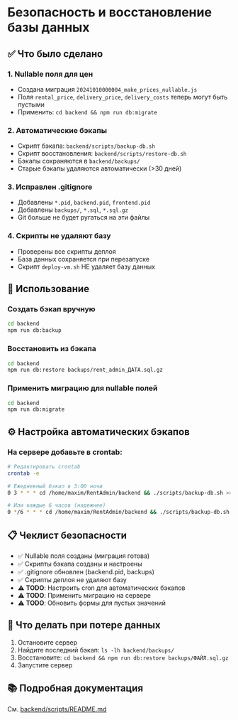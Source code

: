 # Безопасность и восстановление базы данных

## ✅ Что было сделано

### 1. Nullable поля для цен
- Создана миграция `20241010000004_make_prices_nullable.js`
- Поля `rental_price`, `delivery_price`, `delivery_costs` теперь могут быть пустыми
- Применить: `cd backend && npm run db:migrate`

### 2. Автоматические бэкапы
- Скрипт бэкапа: `backend/scripts/backup-db.sh`
- Скрипт восстановления: `backend/scripts/restore-db.sh`
- Бэкапы сохраняются в `backend/backups/`
- Старые бэкапы удаляются автоматически (>30 дней)

### 3. Исправлен .gitignore
- Добавлены `*.pid`, `backend.pid`, `frontend.pid`
- Добавлены `backups/`, `*.sql`, `*.sql.gz`
- Git больше не будет ругаться на эти файлы

### 4. Скрипты не удаляют базу
- Проверены все скрипты деплоя
- База данных сохраняется при перезапуске
- Скрипт `deploy-vm.sh` НЕ удаляет базу данных

## 🔧 Использование

### Создать бэкап вручную
```bash
cd backend
npm run db:backup
```

### Восстановить из бэкапа
```bash
cd backend
npm run db:restore backups/rent_admin_ДАТА.sql.gz
```

### Применить миграцию для nullable полей
```bash
cd backend
npm run db:migrate
```

## ⚙️ Настройка автоматических бэкапов

### На сервере добавьте в crontab:

```bash
# Редактировать crontab
crontab -e

# Ежедневный бэкап в 3:00 ночи
0 3 * * * cd /home/maxim/RentAdmin/backend && ./scripts/backup-db.sh >> /home/maxim/RentAdmin/backend/backups/cron.log 2>&1

# Или каждые 6 часов (надежнее)
0 */6 * * * cd /home/maxim/RentAdmin/backend && ./scripts/backup-db.sh >> /home/maxim/RentAdmin/backend/backups/cron.log 2>&1
```

## 📋 Чеклист безопасности

- ✅ Nullable поля созданы (миграция готова)
- ✅ Скрипты бэкапа созданы и настроены
- ✅ .gitignore обновлен (backend.pid, backups)
- ✅ Скрипты деплоя не удаляют базу
- ⚠️ **TODO**: Настроить cron для автоматических бэкапов
- ⚠️ **TODO**: Применить миграцию на сервере
- ⚠️ **TODO**: Обновить формы для пустых значений

## 🚨 Что делать при потере данных

1. Остановите сервер
2. Найдите последний бэкап: `ls -lh backend/backups/`
3. Восстановите: `cd backend && npm run db:restore backups/ФАЙЛ.sql.gz`
4. Запустите сервер

## 📚 Подробная документация

См. [backend/scripts/README.md](backend/scripts/README.md)
